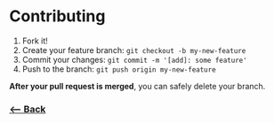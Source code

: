 # Contributing

1. Fork it!
2. Create your feature branch: `git checkout -b my-new-feature`
3. Commit your changes: `git commit -m '[add]: some feature'`
4. Push to the branch: `git push origin my-new-feature`

**After your pull request is merged**, you can safely delete your branch.

### [<-- Back](https://github.com/mariorodeghiero/datopian)